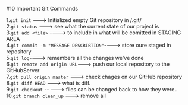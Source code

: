 #10 Important Git Commands

1.`git init` ---> Initialized empty Git repository in /.git/  
2.`git status` ---> see what the current state of our project is  
3.`git add <file>` ----> to include in what will be comitted in STAGING AREA  
4.`git commit -m "MESSAGE DESCRIBTION"`----> store oure staged in repository  
5.`git log`----> remembers all the changes we've done   
6.`git remote add origin URL`---> push our local repository to the GitHubServer  
7.`git pull origin master` ---> check chages on our GitHub repository  
8.`git diff HEAD` ---> what is diff.  
9.`git checkout` -- <target> ---> files can be changed back to how they were..  
10.`git branch clean_up` ---> remove all  
